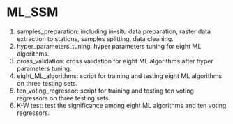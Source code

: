 # ML_SSM
1) samples_preparation: including in-situ data preparation, raster data extraction to stations, samples splitting, data cleaning.
2) hyper_parameters_tuning: hyper parameters tuning for eight ML algorithms.
3) cross_validation: cross validation for eight ML algorithms after hyper parameters tuning.
3) eight_ML_algorithms: script for training and testing eight ML algorithms on three testing sets.
4) ten_voting_regressor: script for training and testing ten voting regressors on three testing sets.
5) K-W test: test the significance among eight ML algorithms and ten voting regressors.

